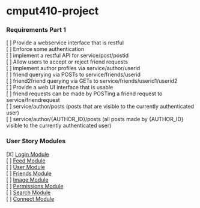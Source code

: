# cmput410-project  

### Requirements Part 1  
[ ] Provide a webservice interface that is restful  
[ ] Enforce some authentication  
[ ] implement a restful API for service/post/postid  
[ ] Allow users to accept or reject friend requests  
[ ] implement author profiles via service/author/userid  
[ ] friend querying via POSTs to service/friends/userid  
[ ] friend2friend querying via GETs to service/friends/userid1/userid2  
[ ] Provide a web UI interface that is usable  
[ ] friend requests can be made by POSTing a friend request to service/friendrequest  
[ ] service/author/posts (posts that are visible to the currently authenticated user)   
[ ] service/author/{AUTHOR_ID}/posts (all posts made by {AUTHOR_ID} visible to the currently authenticated user)  

### User Story Modules  
[X] [Login Module](https://github.com/Tamarabyte/cmput410-project/wiki/Project-Roadmap#login)   
[ ] [Feed Module](https://github.com/Tamarabyte/cmput410-project/wiki/Project-Roadmap#feed)  
[ ] [User Module](https://github.com/Tamarabyte/cmput410-project/wiki/Project-Roadmap#user)  
[ ] [Friends Module](https://github.com/Tamarabyte/cmput410-project/wiki/Project-Roadmap#friends)  
[ ] [Image Module](https://github.com/Tamarabyte/cmput410-project/wiki/Project-Roadmap#image)  
[ ] [Permissions Module](https://github.com/Tamarabyte/cmput410-project/wiki/Project-Roadmap#perms)  
[ ] [Search Module](https://github.com/Tamarabyte/cmput410-project/wiki/Project-Roadmap#search)  
[ ] [Connect Module](https://github.com/Tamarabyte/cmput410-project/wiki/Project-Roadmap#connect)  
